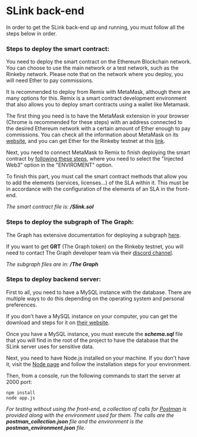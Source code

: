 # SLink back-end
In order to get the SLink back-end up and running, you must follow all the steps below in order.

### Steps to deploy the smart contract:

You need to deploy the smart contract on the Ethereum Blockchain network. You can choose to use the main network or a test network, such as the Rinkeby network. Please note that on the network where you deploy, you will need Ether to pay commissions.

It is recommended to deploy from Remix with MetaMask, although there are many options for this. Remix is a smart contract development environment that also allows you to deploy smart contracts using a wallet like Metamask.

The first thing you need is to have the MetaMask extension in your browser (Chrome is recommended for these steps) with an address connected to the desired Ethereum network with a certain amount of Ether enough to pay commissions. You can check all the information about MetaMask on its [website](https://metamask.io/), and you can get Ether for the Rinkeby testnet at this [link](https://faucets.chain.link/).

Next, you need to connect MetaMask to Remix to finish deploying the smart contract by [following these steps](https://remix-ide.readthedocs.io/en/latest/create_deploy.html), where you need to select the "Injected Web3" option in the "ENVIROMENT" option.

To finish this part, you must call the smart contract methods that allow you to add the elements (services, licenses...) of the SLA within it. This must be in accordance with the configuration of the elements of an SLA in the front-end.

*The smart contract file is: **/Slink.sol***

### Steps to deploy the subgraph of The Graph:

The Graph has extensive documentation for deploying a subgraph [here](https://thegraph.com/docs/en/developer/quick-start/).

If you want to get **GRT** (The Graph token) on the Rinkeby testnet, you will need to contact The Graph developer team via their [discord channel](https://discord.gg/vtvv7FP).

*The subgraph files are in: **/The Graph***

### Steps to deploy backend server:
First to all, you need to have a MySQL instance with the database. There are multiple ways to do this depending on the operating system and personal preferences.

If you don't have a MySQL instance on your computer, you can get the download and steps for it on [their website](https://www.mysql.com/downloads/).

Once you have a MySQL instance, you must execute the ***schema.sql*** file that you will find in the root of the project to have the database that the SLink server uses for sensitive data.

Next, you need to have Node.js installed on your machine. If you don't have it, visit the [Node page](https://nodejs.org/) and follow the installation steps for your environment.

Then, from a console, run the following commands to start the server at 2000 port:
```
npm install
node app.js
```
*For testing without using the front-end, a collection of calls for [Postman](https://www.postman.com/) is provided along with the environment used for them. The calls are the **postman_collection.json** file and the environment is the **postman_environment.json** file.*
